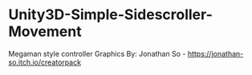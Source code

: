 # Unity3D-Simple-Sidescroller-Movement
Megaman style controller
Graphics By: Jonathan So - https://jonathan-so.itch.io/creatorpack

